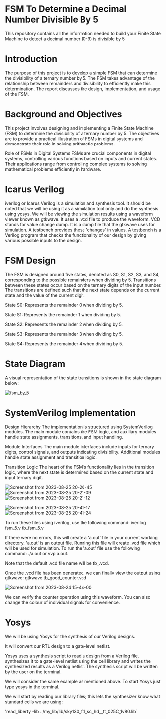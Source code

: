 # FSM To Determine a Decimal Number Divisible By 5
This repository contains all the information needed to build your  Finite State Machine to detect a decimal number (0-9) is divisible by 5 





# Introduction

The purpose of this project is to develop a simple FSM that can determine the divisibility of a ternary number by 5. The FSM takes advantage of the relationship between remainders and divisibility to efficiently make this determination. The report discusses the design, implementation, and usage of the FSM.




# Background and Objectives

This project involves designing and implementing a Finite State Machine (FSM) to determine the divisibility of a ternary number by 5. The objectives are to provide a practical illustration of FSMs in digital systems and demonstrate their role in solving arithmetic problems.

Role of FSMs in Digital Systems
FSMs are crucial components in digital systems, controlling various functions based on inputs and current states. Their applications range from controlling complex systems to solving mathematical problems efficiently in hardware.

# Icarus Verilog
iverilog or Icarus Verilog is a simulation and synthesis tool. It should be noted that we will be using it as a simulation tool only and do the synthesis using yosys. We will be viewing the simulation results using a waveform viewer known as gtkwave. It uses a .vcd file to produce the waveform. VCD stands for value change dump. It is a dump file that the gtkwave uses for simulation.
A testbench provides these 'changes' in values. A testbench is a Verilog program that checks the functionality of our design by giving various possible inputs to the design.




# FSM Design

The FSM is designed around five states, denoted as S0, S1, S2, S3, and S4, corresponding to the possible remainders when dividing by 5.  Transitions between these states occur based on the ternary digits of the input number. The transitions are defined such that the next state depends on the current state and the value of the current digit.

State S0: Represents the remainder 0 when dividing by 5.

State S1: Represents the remainder 1 when dividing by 5.

State S2: Represents the remainder 2 when dividing by 5.

State S3: Represents the remainder 3 when dividing by 5.

State S4: Represents the remainder 4 when dividing by 5.

# State Diagram

A visual representation of the state transitions is shown in the state diagram below:

![fsm_by_5](https://github.com/aakashbari/FSM-to-determine-a-decimal-number-divisible-by-5/assets/143193204/2bbfb76c-c10b-4af6-aa9d-0a00afc88c03)




 # SystemVerilog Implementation
 
Design Hierarchy
The implementation is structured using SystemVerilog modules. The main module contains the FSM logic, and auxiliary modules handle state assignments, transitions, and input handling.

Module Interfaces
The main module interfaces include inputs for ternary digits, control signals, and outputs indicating divisibility. Additional modules handle state assignment and transition logic.

Transition Logic
The heart of the FSM's functionality lies in the transition logic, where the next state is determined based on the current state and input ternary digit.




![Screenshot from 2023-08-25 20-20-45](https://github.com/aakashbari/FSM-to-determine-a-decimal-number-divisible-by-5/assets/143193204/485fd25a-2c2d-41b1-9bb4-b2ac632cc2fe)
![Screenshot from 2023-08-25 20-21-09](https://github.com/aakashbari/FSM-to-determine-a-decimal-number-divisible-by-5/assets/143193204/6c6e0063-6380-405b-b14c-6c8002a120fb)
![Screenshot from 2023-08-25 20-21-12](https://github.com/aakashbari/FSM-to-determine-a-decimal-number-divisible-by-5/assets/143193204/03da25e4-f03f-45c2-906b-66b617b5d67b)

![Screenshot from 2023-08-25 20-41-17](https://github.com/aakashbari/FSM-to-determine-a-decimal-number-divisible-by-5/assets/143193204/50944f73-db21-48a7-a120-9e0bb1be20de)
![Screenshot from 2023-08-25 20-41-24](https://github.com/aakashbari/FSM-to-determine-a-decimal-number-divisible-by-5/assets/143193204/1e7c9ae5-104e-4f10-b059-c24bda36660a)





To run these files using iverilog, use the following command: 
iverilog fsm_5.v tb_fsm_5.v

If there were no errors, this will create a 'a.out' file in your current working directory.  'a.out' is an output file.
Running this file will create .vcd file which will be used for simulation. 
To run the 'a.out' file use the following command: ./a.out or vvp a.out.

Note that the default .vcd file name will be tb_.vcd.

Once the .vcd file has been generated, we can finally view the output using gtkwave: gtkwave 
tb_good_counter.vcd


![Screenshot from 2023-08-24 15-44-00](https://github.com/aakashbari/FSM-to-determine-a-decimal-number-divisible-by-5/assets/143193204/458c1930-247f-49de-abfe-973315297515)


We can verify the counter operation using this waveform. You can also change the colour of individual signals for convenience.

# Yosys

We will be using Yosys for the synthesis of our Verilog designs.

It will convert our RTL design to a gate-level netlist.

Yosys uses a synthesis script to read a design from a Verilog file, synthesizes it to a gate-level netlist using the cell library 
and writes the synthesized results as a Verilog netlist. The synthesis script will be written by the user on the terminal.

We will consider the same example as mentioned above.
To start Yosys just type yosys in the terminal.

We will start by reading our library files; this lets the synthesizer know what standard cells we are using:

'read_liberty -lib ../my_lib/lib/sky130_fd_sc_hd__tt_025C_1v80.lib`
